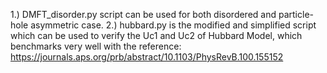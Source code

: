 1.) DMFT_disorder.py script can be used for both disordered and particle-hole asymmetric case.
2.) hubbard.py is the modified and simplified script which can be used to verify the Uc1 and Uc2 of Hubbard Model, which benchmarks very well with the reference: https://journals.aps.org/prb/abstract/10.1103/PhysRevB.100.155152
